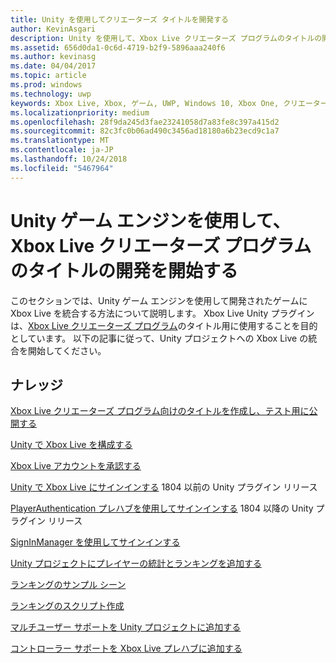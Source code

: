 ```yaml
---
title: Unity を使用してクリエーターズ タイトルを開発する
author: KevinAsgari
description: Unity を使用して、Xbox Live クリエーターズ プログラムのタイトルの開発を開始する
ms.assetid: 656d0da1-0c6d-4719-b2f9-5896aaa240f6
ms.author: kevinasg
ms.date: 04/04/2017
ms.topic: article
ms.prod: windows
ms.technology: uwp
keywords: Xbox Live, Xbox, ゲーム, UWP, Windows 10, Xbox One, クリエーター
ms.localizationpriority: medium
ms.openlocfilehash: 28f9da245d3fae23241058d7a83fe8c397a415d2
ms.sourcegitcommit: 82c3fc0b06ad490c3456ad18180a6b23ecd9c1a7
ms.translationtype: MT
ms.contentlocale: ja-JP
ms.lasthandoff: 10/24/2018
ms.locfileid: "5467964"
---
```

# <a name="get-started-developing-an-xbox-live-creators-program-title-with-the-unity-game-engine"></a>Unity ゲーム エンジンを使用して、Xbox Live クリエーターズ プログラムのタイトルの開発を開始する

このセクションでは、Unity ゲーム エンジンを使用して開発されたゲームに Xbox Live を統合する方法について説明します。 Xbox Live Unity プラグインは、[Xbox Live クリエーターズ プログラム](../developer-program-overview.md#xbox-live-creators-program)のタイトル用に使用することを目的としています。 以下の記事に従って、Unity プロジェクトへの Xbox Live の統合を開始してください。

## <a name="knowledge"></a>ナレッジ

[Xbox Live クリエーターズ プログラム向けのタイトルを作成し、テスト用に公開する](create-and-test-a-new-creators-title.md)

[Unity で Xbox Live を構成する](configure-xbox-live-in-unity.md)

[Xbox Live アカウントを承認する](authorize-xbox-live-accounts.md)

[Unity で Xbox Live にサインインする](unity-prefabs-and-sign-in.md) 1804 以前の Unity プラグイン リリース

[PlayerAuthentication プレハブを使用してサインインする](playerauthentication-prefab-sign-in.md) 1804 以降の Unity プラグイン リリース

[SignInManager を使用してサインインする](sign-in-manager.md)

[Unity プロジェクトにプレイヤーの統計とランキングを追加する](add-stats-and-leaderboards-in-unity.md)

[ランキングのサンプル シーン](setup-leaderboard-example-scene.md)

[ランキングのスクリプト作成](unity-leaderboard-from-scratch.md)

[マルチユーザー サポートを Unity プロジェクトに追加する](add-multi-user-support.md)

[コントローラー サポートを Xbox Live プレハブに追加する](add-controller-support-to-xbox-live-prefabs.md)

